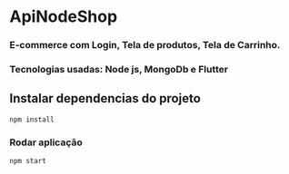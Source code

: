 # ApiNodeShop
### E-commerce com Login, Tela de produtos, Tela de Carrinho.
### Tecnologias usadas: Node js, MongoDb e Flutter


## Instalar dependencias do projeto 
```
npm install
```

### Rodar aplicação
```
npm start
```
